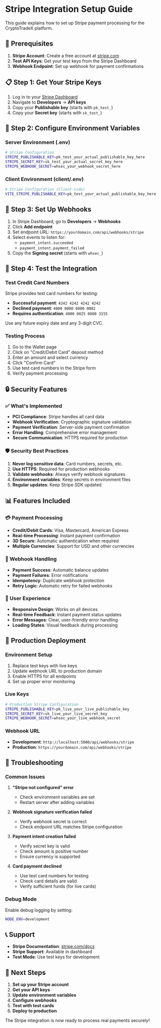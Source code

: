 # Stripe Integration Setup Guide

This guide explains how to set up Stripe payment processing for the CryptoTradeX platform.

## 🔧 Prerequisites

1. **Stripe Account**: Create a free account at [stripe.com](https://stripe.com)
2. **Test API Keys**: Get your test keys from the Stripe Dashboard
3. **Webhook Endpoint**: Set up webhook for payment confirmations

## 📋 Step 1: Get Your Stripe Keys

1. Log in to your [Stripe Dashboard](https://dashboard.stripe.com)
2. Navigate to **Developers** → **API keys**
3. Copy your **Publishable key** (starts with `pk_test_`)
4. Copy your **Secret key** (starts with `sk_test_`)

## 🔐 Step 2: Configure Environment Variables

### Server Environment (.env)
```bash
# Stripe Configuration
STRIPE_PUBLISHABLE_KEY=pk_test_your_actual_publishable_key_here
STRIPE_SECRET_KEY=sk_test_your_actual_secret_key_here
STRIPE_WEBHOOK_SECRET=whsec_your_webhook_secret_here
```

### Client Environment (client/.env)
```bash
# Stripe Configuration (Client-side)
VITE_STRIPE_PUBLISHABLE_KEY=pk_test_your_actual_publishable_key_here
```

## 🎣 Step 3: Set Up Webhooks

1. In Stripe Dashboard, go to **Developers** → **Webhooks**
2. Click **Add endpoint**
3. Set endpoint URL: `https://yourdomain.com/api/webhooks/stripe`
4. Select events to listen for:
   - `payment_intent.succeeded`
   - `payment_intent.payment_failed`
5. Copy the **Signing secret** (starts with `whsec_`)

## 🚀 Step 4: Test the Integration

### Test Credit Card Numbers
Stripe provides test card numbers for testing:

- **Successful payment**: `4242 4242 4242 4242`
- **Declined payment**: `4000 0000 0000 0002`
- **Requires authentication**: `4000 0025 0000 3155`

Use any future expiry date and any 3-digit CVC.

### Testing Process
1. Go to the Wallet page
2. Click on "Credit/Debit Card" deposit method
3. Enter an amount and select currency
4. Click "Confirm Card"
5. Use test card numbers in the Stripe form
6. Verify payment processing

## 🔒 Security Features

### ✅ What's Implemented
- **PCI Compliance**: Stripe handles all card data
- **Webhook Verification**: Cryptographic signature validation
- **Payment Verification**: Server-side payment confirmation
- **Error Handling**: Comprehensive error management
- **Secure Communication**: HTTPS required for production

### 🛡️ Security Best Practices
1. **Never log sensitive data**: Card numbers, secrets, etc.
2. **Use HTTPS**: Required for production webhooks
3. **Validate webhooks**: Always verify webhook signatures
4. **Environment variables**: Keep secrets in environment files
5. **Regular updates**: Keep Stripe SDK updated

## 📊 Features Included

### 💳 Payment Processing
- **Credit/Debit Cards**: Visa, Mastercard, American Express
- **Real-time Processing**: Instant payment confirmation
- **3D Secure**: Automatic authentication when required
- **Multiple Currencies**: Support for USD and other currencies

### 🔄 Webhook Handling
- **Payment Success**: Automatic balance updates
- **Payment Failures**: Error notifications
- **Idempotency**: Duplicate webhook protection
- **Retry Logic**: Automatic retry for failed webhooks

### 🎨 User Experience
- **Responsive Design**: Works on all devices
- **Real-time Feedback**: Instant payment status updates
- **Error Messages**: Clear, user-friendly error handling
- **Loading States**: Visual feedback during processing

## 🚨 Production Deployment

### Environment Setup
1. Replace test keys with live keys
2. Update webhook URL to production domain
3. Enable HTTPS for all endpoints
4. Set up proper error monitoring

### Live Keys
```bash
# Production Stripe Configuration
STRIPE_PUBLISHABLE_KEY=pk_live_your_live_publishable_key
STRIPE_SECRET_KEY=sk_live_your_live_secret_key
STRIPE_WEBHOOK_SECRET=whsec_your_live_webhook_secret
```

### Webhook URL
- **Development**: `http://localhost:5000/api/webhooks/stripe`
- **Production**: `https://yourdomain.com/api/webhooks/stripe`

## 🐛 Troubleshooting

### Common Issues

1. **"Stripe not configured" error**
   - Check environment variables are set
   - Restart server after adding variables

2. **Webhook signature verification failed**
   - Verify webhook secret is correct
   - Check endpoint URL matches Stripe configuration

3. **Payment intent creation failed**
   - Verify secret key is valid
   - Check amount is positive number
   - Ensure currency is supported

4. **Card payment declined**
   - Use test card numbers for testing
   - Check card details are valid
   - Verify sufficient funds (for live cards)

### Debug Mode
Enable debug logging by setting:
```bash
NODE_ENV=development
```

## 📞 Support

- **Stripe Documentation**: [stripe.com/docs](https://stripe.com/docs)
- **Stripe Support**: Available in dashboard
- **Test Mode**: Use test keys for development

## 🎯 Next Steps

1. **Set up your Stripe account**
2. **Get your API keys**
3. **Update environment variables**
4. **Configure webhooks**
5. **Test with test cards**
6. **Deploy to production**

The Stripe integration is now ready to process real payments securely!
